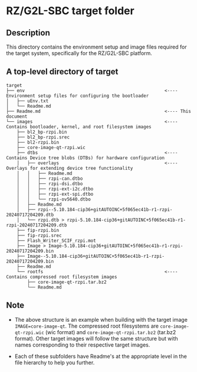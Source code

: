 # RZ/G2L-SBC target folder

## Description

This directory contains the environment setup and image files required for the target system, specifically for the RZ/G2L-SBC platform.

## A top-level directory of target

```
target
├── env                                                     <---- Environment setup files for configuring the bootloader
│   ├── uEnv.txt
│   └── Readme.md
├── Readme.md                                               <---- This document
└── images                                                  <---- Contains bootloader, kernel, and root filesystem images
    ├── bl2_bp-rzpi.bin
    ├── bl2_bp-rzpi.srec
    ├── bl2-rzpi.bin
    ├── core-image-qt-rzpi.wic
    ├── dtbs                                                <---- Contains Device tree blobs (DTBs) for hardware configuration
    │   ├── overlays                                        <---- Overlays for extending device tree functionality
    │   │   ├── Readme.md
    │   │   ├── rzpi-can.dtbo
    │   │   ├── rzpi-dsi.dtbo
    │   │   ├── rzpi-ext-i2c.dtbo
    │   │   ├── rzpi-ext-spi.dtbo
    │   │   └── rzpi-ov5640.dtbo
    │   ├── Readme.md
    │   ├── rzpi--5.10.184-cip36+gitAUTOINC+5f065ec41b-r1-rzpi-20240717204209.dtb
    │   └── rzpi.dtb > rzpi-5.10.184-cip36+gitAUTOINC+5f065ec41b-r1-rzpi-20240717204209.dtb
    ├── fip-rzpi.bin
    ├── fip-rzpi.srec
    ├── Flash_Writer_SCIF_rzpi.mot
    ├── Image > Image-5.10.184-cip36+gitAUTOINC+5f065ec41b-r1-rzpi-20240717204209.bin
    ├── Image--5.10.184-cip36+gitAUTOINC+5f065ec41b-r1-rzpi-20240717204209.bin
    ├── Readme.md
    └── rootfs                                              <---- Contains compressed root filesystem images
        ├── core-image-qt-rzpi.tar.bz2
        └── Readme.md
```

## Note

- The above structure is an example when building with the target image `IMAGE=core-image-qt`. The compressed root filesystems are `core-image-qt-rzpi.wic` (wic format) and `core-image-qt-rzpi.tar.bz2` (tar.bz2 format). Other target images will follow the same structure but with names corresponding to their respective target images.

- Each of these subfolders have Readme's at the appropriate level in the file hierarchy to help you further.

